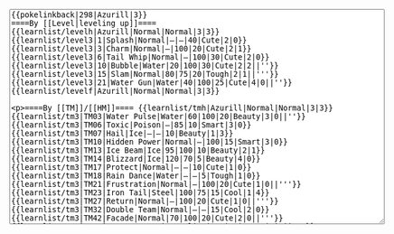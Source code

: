 </p><textarea readonly="" accesskey="," id="wpTextbox1" cols="80" rows="25" style="" class="mw-editfont-monospace" lang="en" dir="ltr" name="wpTextbox1">{{pokelinkback|298|Azurill|3}}
====By [[Level|leveling up]]====
{{learnlist/levelh|Azurill|Normal|Normal|3|3}}
{{learnlist/level3|1|Splash|Normal|—|—|40|Cute|2|0}}
{{learnlist/level3|3|Charm|Normal|—|100|20|Cute|2|1}}
{{learnlist/level3|6|Tail Whip|Normal|—|100|30|Cute|2|0}}
{{learnlist/level3|10|Bubble|Water|20|100|30|Cute|2|2||''}}
{{learnlist/level3|15|Slam|Normal|80|75|20|Tough|2|1||'''}}
{{learnlist/level3|21|Water Gun|Water|40|100|25|Cute|4|0||''}}
{{learnlist/levelf|Azurill|Normal|Normal|3|3}}

====By [[TM]]/[[HM]]====
{{learnlist/tmh|Azurill|Normal|Normal|3|3}}
{{learnlist/tm3|TM03|Water Pulse|Water|60|100|20|Beauty|3|0||''}}
{{learnlist/tm3|TM06|Toxic|Poison|—|85|10|Smart|3|0}}
{{learnlist/tm3|TM07|Hail|Ice|—|—|10|Beauty|1|3}}
{{learnlist/tm3|TM10|Hidden Power|Normal|—|100|15|Smart|3|0}}
{{learnlist/tm3|TM13|Ice Beam|Ice|95|100|10|Beauty|2|1}}
{{learnlist/tm3|TM14|Blizzard|Ice|120|70|5|Beauty|4|0}}
{{learnlist/tm3|TM17|Protect|Normal|—|—|10|Cute|1|0}}
{{learnlist/tm3|TM18|Rain Dance|Water|—|—|5|Tough|1|0}}
{{learnlist/tm3|TM21|Frustration|Normal|—|100|20|Cute|1|0||'''}}
{{learnlist/tm3|TM23|Iron Tail|Steel|100|75|15|Cool|1|4}}
{{learnlist/tm3|TM27|Return|Normal|—|100|20|Cute|1|0||'''}}
{{learnlist/tm3|TM32|Double Team|Normal|—|—|15|Cool|2|0}}
{{learnlist/tm3|TM42|Facade|Normal|70|100|20|Cute|2|0||'''}}
{{learnlist/tm3|TM43|Secret Power|Normal|70|100|20|Smart|1|0||'''}}
{{learnlist/tm3|TM44|Rest|Psychic|—|—|10|Cute|2|0}}
{{learnlist/tm3|TM45|Attract|Normal|—|100|15|Cute|2|0}}
{{learnlist/tm3|HM03|Surf|Water|95|100|15|Beauty|3|0||''}}
{{learnlist/tm3|HM07|Waterfall|Water|80|100|15|Tough|2|0||''}}
{{learnlist/tmf|Azurill|Normal|Normal|3|3}}

====By {{pkmn|breeding}}====
{{learnlist/breedh|Azurill|Normal|Normal|3|3}}
{{learnlist/breed3|{{MSP/3|035|Clefairy}}{{MSP/3|176|Togetic}}{{MSP/3|311|Plusle}}{{MSP/3|312|Minun}}{{MSP/3|363|Spheal}}{{MSP/3|364|Sealeo}}&lt;br>{{MSP/3|365|Walrein}}|Encore|Normal|—|100|5|Cute|2|0}}
{{learnlist/breed3|{{MSP/3|222|Corsola}}{{MSP/3|350|Milotic}}|Refresh|Normal|—|—|20|Cute|1|0}}
{{learnlist/breed3|{{MSP/3|035|Clefairy}}{{MSP/3|036|Clefable}}{{MSP/3|039|Jigglypuff}}{{MSP/3|040|Wigglytuff}}{{MSP/3|131|Lapras}}{{MSP/3|300|Skitty}}&lt;br>{{MSP/3|301|Delcatty}}|Sing|Normal|—|55|15|Cute|2|0}}
{{learnlist/breed3|{{MSP/3|025|Pikachu}}{{MSP/3|147|Dratini}}{{MSP/3|148|Dragonair}}{{MSP/3|149|Dragonite}}{{MSP/3|183|Marill}}{{MSP/3|194|Wooper}}&lt;br>{{MSP/3|195|Quagsire}}|Slam|Normal|80|75|20|Tough|2|1||'''}}
{{learnlist/breed3|{{MSP/3|138|Omanyte}}{{MSP/3|139|Omastar}}|Tickle|Normal|—|100|20|Cute|3|0}}
{{learnlist/breedf|Azurill|Normal|Normal|3|3}}

====By [[Move Tutor|tutoring]]====
{{learnlist/tutorh|Azurill|Normal|Normal|3|3}}
{{learnlist/tutor3|Body Slam|Normal|85|100|15|Tough|1|4||'''|yes|yes|yes}}
{{learnlist/tutor3|Defense Curl|Normal|—|—|40|Cute|2|0|||no|yes|no}}
{{learnlist/tutor3|Double-Edge|Normal|120|100|15|Tough|6|0||'''|yes|yes|yes}}
{{learnlist/tutor3|Endure|Normal|—|—|10|Tough|2|0|||no|yes|no}}
{{learnlist/tutor3|Icy Wind|Ice|55|95|15|Beauty|1|3|||no|yes|yes}}
{{learnlist/tutor3|Mimic|Normal|—|—|10|Cute|1|0|||yes|yes|yes}}
{{learnlist/tutor3|Mud-Slap|Ground|20|100|10|Cute|2|1|||no|yes|no}}
{{learnlist/tutor3|Rollout|Rock|30|90|20|Tough|3|0|||no|yes|no}}
{{learnlist/tutor3|Sleep Talk|Normal|—|—|10|Cute|3|0|||no|yes|no}}
{{learnlist/tutor3|Snore|Normal|40|100|15|Cute|4|0||'''|no|yes|no}}
{{learnlist/tutor3|Substitute|Normal|—|—|10|Smart|2|0|||yes|yes|yes}}
{{learnlist/tutor3|Swagger|Normal|—|90|15|Cute|2|0|||no|yes|yes}}
{{learnlist/tutor3|Swift|Normal|60|—|20|Cool|2|0||'''|no|yes|no}}
{{learnlist/tutorf|Azurill|Normal|Normal|3|3}}

[[it:Azurill/Mosse apprese in terza generazione]]
[[zh:露力丽/第三世代招式表]]
